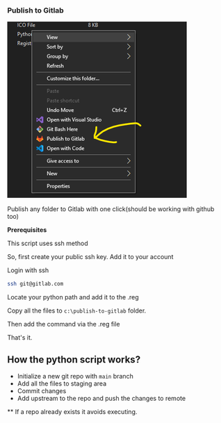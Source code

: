 ### Publish to Gitlab

![Screenshot](screenshot.png)

Publish any folder to Gitlab with one click(should be working with github too)

**Prerequisites**

This script uses ssh method

So, first create your public ssh key. Add it to your account

Login with ssh

```bash
ssh git@gitlab.com
```

Locate your python path and add it to the .reg

Copy all the files to `c:\publish-to-gitlab` folder.

Then add the command via the .reg file

That's it.

How the python script works?
---
- Initialize a new git repo with `main` branch
- Add all the files to staging area
- Commit changes 
- Add upstream to the repo and push the changes to remote

** If  a repo already exists it avoids executing.

